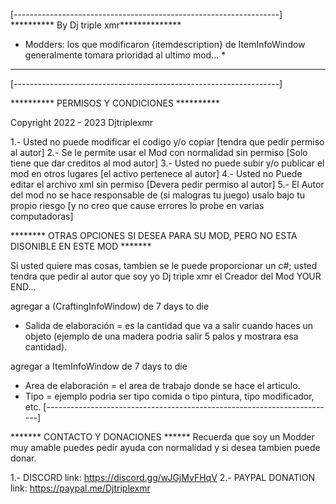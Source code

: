  [------------------------------------------------------------------]
 ********** By Dj triple xmr**************
 
 * Modders: los que modificaron {itemdescription} de ItemInfoWindow generalmente tomara prioridad al ultimo mod... *
 -------------------------------------------------------------------
 [------------------------------------------------------------------]
 
 ********** PERMISOS Y CONDICIONES **********
 
 Copyright 2022 - 2023 Djtriplexmr
 
 1.- Usted no puede modificar el codigo y/o copiar [tendra que pedir permiso al autor]
 2.- Se le permite usar el Mod con normalidad sin permiso [Solo tiene que dar creditos al mod autor]
 3.- Usted no puede subir y/o publicar el mod en otros lugares [el activo pertenece al autor]
 4.- Usted no Puede editar el archivo xml sin permiso [Devera pedir permiso al autor]
 5.- El Autor del mod no se hace responsable de (si malogras tu juego) usalo bajo tu propio riesgo [y no creo que cause errores lo probe en varias computadoras]
 
 ******** OTRAS OPCIONES SI DESEA PARA SU MOD, PERO NO ESTA DISONIBLE EN ESTE MOD *******
 
 Si usted quiere mas cosas, tambien se le puede proporcionar un c#;
 usted tendra que pedir al autor que soy yo Dj triple xmr el Creador del Mod YOUR END...
 
 agregar a (CraftingInfoWindow) de 7 days to die
 
 - Salida de elaboración	= es la cantidad que va a salir cuando haces un objeto (ejemplo de una madera podria salir 5 palos y mostrara esa cantidad).
 
 agregar a ItemInfoWindow de 7 days to die
 
 - Area de elaboración	= el area de trabajo donde se hace el articulo.
 - Tipo 				= ejemplo podria ser tipo comida o tipo pintura, tipo modificador, etc.
 [------------------------------------------------------------------------]
 
 ******* CONTACTO Y DONACIONES ******
 Recuerda que soy un Modder muy amable puedes pedir ayuda con normalidad y si desea tambien puede donar.
 
 1.- DISCORD link: https://discord.gg/wJGjMvFHqV
 2.- PAYPAL DONATION link: https://paypal.me/Djtriplexmr